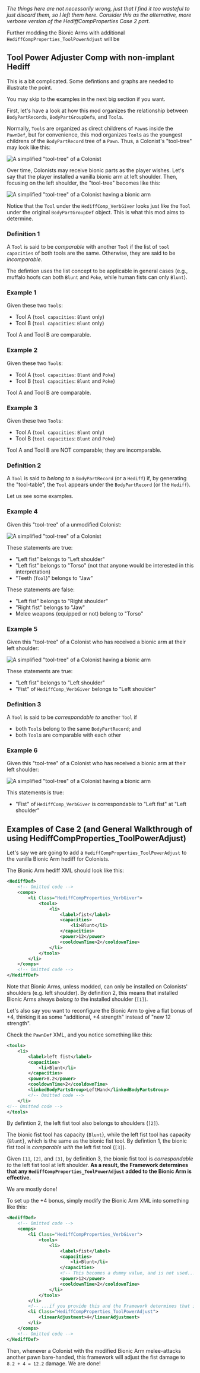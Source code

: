 *The things here are not necessarily wrong, just that I find it too wasteful to just discard them, so I left them here. Consider this as the alternative, more verbose version of the HediffCompProperties Case 2 part.*

Further modding the Bionic Arms with additional `HediffCompProperties_ToolPowerAdjust` will be

## Tool Power Adjuster Comp with non-implant Hediff

This is a bit complicated. Some defintions and graphs are needed to illustrate the point.

You may skip to the examples in the next big section if you want.

First, let's have a look at how this mod organizes the relationship between `BodyPartRecord`s, `BodyPartGroupDef`s, and `Tool`s.

Normally, `Tool`s are organized as direct childrens of `Pawn`s inside the `PawnDef`, but for convenience, this mod organizes `Tool`s as the youngest childrens of the `BodyPartRecord` tree of a `Pawn`. Thus, a Colonist's "tool-tree" may look like this:

![A simplified "tool-tree" of a Colonist](Graph01_BodyPartTree.png)

Over time, Colonists may receive bionic parts as the player wishes. Let's say that the player installed a vanilla bionic arm at left shoulder. Then, focusing on the left shoulder, the "tool-tree" becomes like this:

![A simplified "tool-tree" of a Colonist having a bionic arm](Graph02_BionicInShoulder.png)

Notice that the `Tool` under the `HediffComp_VerbGiver` looks just like the `Tool` under the original `BodyPartGroupDef` object. This is what this mod aims to determine.

### Definition 1
A `Tool` is said to be *comparable* with another `Tool` if the list of `tool capacities` of both tools are the same. Otherwise, they are said to be *incomparable*.

The defintion uses the list concept to be applicable in general cases (e.g., muffalo hoofs can both `Blunt` and `Poke`, while human fists can only `Blunt`).

### Example 1
Given these two `Tool`s:

- Tool A (`tool capacities`: `Blunt` only)
- Tool B (`tool capacities`: `Blunt` only)

Tool A and Tool B are comparable.

### Example 2
Given these two `Tool`s:

- Tool A (`tool capacities`: `Blunt` and `Poke`)
- Tool B (`tool capacities`: `Blunt` and `Poke`)

Tool A and Tool B are comparable.

### Example 3
Given these two `Tool`s:

- Tool A (`tool capacities`: `Blunt` only)
- Tool B (`tool capacities`: `Blunt` and `Poke`)

Tool A and Tool B are NOT comparable; they are incomparable.

### Definition 2
A `Tool` is said to *belong to* a `BodyPartRecord` (or a `Hediff`) if, by generating the "tool-table", the `Tool` appears under the `BodyPartRecord` (or the `Hediff`).

Let us see some examples.

### Example 4
Given this "tool-tree" of a unmodified Colonist:

![A simplified "tool-tree" of a Colonist](Graph01_BodyPartTree.png)

These statements are true:
- "Left fist" belongs to "Left shoulder"
- "Left fist" belongs to "Torso" (not that anyone would be interested in this interpretation)
- "Teeth (`Tool`)" belongs to "Jaw"

These statements are false:
- "Left fist" belongs to "Right shoulder"
- "Right fist" belongs to "Jaw"
- Melee weapons (equipped or not) belong to "Torso"

### Example 5
Given this "tool-tree" of a Colonist who has received a bionic arm at their left shoulder:

![A simplified "tool-tree" of a Colonist having a bionic arm](Graph02_BionicInShoulder.png)

These statements are true:
- "Left fist" belongs to "Left shoulder"
- "Fist" of `HediffComp_VerbGiver` belongs to "Left shoulder"

### Definition 3
A `Tool` is said to be *correspondable to* another `Tool` if

- both `Tool`s belong to the same `BodyPartRecord`; and
- both `Tool`s are comparable with each other

### Example 6
Given this "tool-tree" of a Colonist who has received a bionic arm at their left shoulder:

![A simplified "tool-tree" of a Colonist having a bionic arm](Graph02_BionicInShoulder.png)

This statements is true:
- "Fist" of `HediffComp_VerbGiver` is correspondable to "Left fist" at "Left shoulder"

## Examples of Case 2 (and General Walkthrough of using HediffCompProperties_ToolPowerAdjust)
Let's say we are going to add a `HediffCompProperties_ToolPowerAdjust` to the vanilla Bionic Arm hediff for Colonists.

The Bionic Arm hediff XML should look like this:

```XML
<HediffDef>
    <!-- Omitted code -->
    <comps>
        <li Class="HediffCompProperties_VerbGiver">
            <tools>
                <li>
                    <label>fist</label>
                    <capacities>
                        <li>Blunt</li>
                    </capacities>
                    <power>12</power>
                    <cooldownTime>2</cooldownTime>
                </li>
            </tools>
        </li>
    </comps>
    <!-- Omitted code -->
</HediffDef>
```

Note that Bionic Arms, unless modded, can only be installed on Colonists' shoulders (e.g. left shoulder). By definition 2, this means that installed Bionic Arms always *belong to* the installed shoulder (`[1]`).

Let's also say you want to reconfigure the Bionic Arm to give a flat bonus of +4, thinking it as some "additional, +4 strength" instead of "new 12 strength".

Check the `PawnDef` XML, and you notice something like this:

```XML
<tools>
    <li>
        <label>left fist</label>
        <capacities>
            <li>Blunt</li>
        </capacities>
        <power>8.2</power>
        <cooldownTime>2</cooldownTime>
        <linkedBodyPartsGroup>LeftHand</linkedBodyPartsGroup>
        <!-- Omitted code -->
    </li>
<!-- Omitted code -->
</tools>
```

By defintion 2, the left fist tool also belongs to shoulders (`[2]`).

The bionic fist tool has capacity {`Blunt`}, while the left fist tool has capacity {`Blunt`}, which is the same as the bionic fist tool. By defintion 1, the bionic fist tool is *comparable with* the left fist tool (`[3]`).

Given `[1]`, `[2]`, and `[3]`, by definition 3, the bionic fist tool is *correspondable to* the left fist tool at left shoulder. **As a result, the Framework determines that any `HediffCompProperties_ToolPowerAdjust` added to the Bionic Arm is effective.**

We are mostly done!

To set up the +4 bonus, simply modify the Bionic Arm XML into something like this:

```XML
<HediffDef>
    <!-- Omitted code -->
    <comps>
        <li Class="HediffCompProperties_VerbGiver">
            <tools>
                <li>
                    <label>fist</label>
                    <capacities>
                        <li>Blunt</li>
                    </capacities>
                    <!-- This becomes a dummy value, and is not used... -->
                    <power>12</power>
                    <cooldownTime>2</cooldownTime>
                </li>
            </tools>
        </li>
        <!-- ...if you provide this and the Framework determines that it is effective. -->
        <li Class="HediffCompProperties_ToolPowerAdjust">
            <linearAdjustment>4</linearAdjustment>
        </li>
    </comps>
    <!-- Omitted code -->
</HediffDef>
```

Then, whenever a Colonist with the modified Bionic Arm melee-attacks another pawn bare-handed, this framework will adjust the fist damage to `8.2 + 4 = 12.2` damage. We are done!